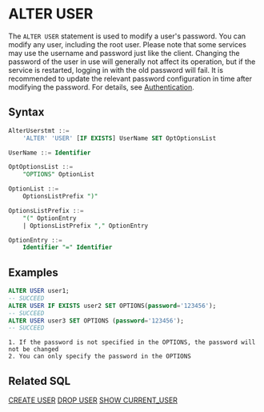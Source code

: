 # ALTER USER

The `ALTER USER` statement is used to modify a user's password. You can modify any user, including the root user. Please note that some services may use the username and password just like the client. Changing the password of the user in use will generally not affect its operation, but if the service is restarted, logging in with the old password will fail. It is recommended to update the relevant password configuration in time after modifying the password. For details, see [Authentication](../../deploy/auth.md).

## Syntax
```sql
AlterUserstmt ::=
    'ALTER' 'USER' [IF EXISTS] UserName SET OptOptionsList

UserName ::= Identifier

OptOptionsList ::=
    "OPTIONS" OptionList

OptionList ::=
    OptionsListPrefix ")"

OptionsListPrefix ::=
    "(" OptionEntry
    | OptionsListPrefix "," OptionEntry

OptionEntry ::=
    Identifier "=" Identifier
```

## **Examples**
```sql
ALTER USER user1;
-- SUCCEED
ALTER USER IF EXISTS user2 SET OPTIONS(password='123456');
-- SUCCEED
ALTER USER user3 SET OPTIONS (password='123456');
-- SUCCEED
```

```{note}
1. If the password is not specified in the OPTIONS, the password will not be changed
2. You can only specify the password in the OPTIONS
```

## Related SQL

[CREATE USER](./CREATE_USER_STATEMENT.md)
[DROP USER](./DROP_USER_STATEMENT.md)
[SHOW CURRENT_USER](./SHOW_CURRENT_USER_STATEMENT.md)